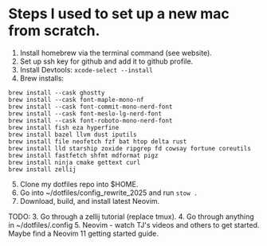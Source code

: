 # Steps I used to set up a new mac from scratch.


1. Install homebrew via the terminal command (see website).
2. Set up ssh key for github and add it to github profile.
3. Install Devtools: `xcode-select --install`
4. Brew installs:
```
brew install --cask ghostty
brew install --cask font-maple-mono-nf
brew install --cask font-commit-mono-nerd-font
brew install --cask font-meslo-lg-nerd-font
brew install --cask font-roboto-mono-nerd-font
brew install fish eza hyperfine
brew install bazel llvm dust iputils
brew install file neofetch fzf bat htop delta rust
brew install lld starship zoxide ripgrep fd cowsay fortune coreutils 
brew install fastfetch shfmt mdformat pigz
brew install ninja cmake gettext curl
brew install zellij
```
5. Clone my dotfiles repo into $HOME.
6. Go into ~/dotfiles/config_rewrite_2025 and run `stow .`
7. Download, build, and install latest Neovim.

TODO:
3. Go through a zellij tutorial (replace tmux).
4. Go through anything in ~/dotfiles/.config
5. Neovim - watch TJ's videos and others to get started. Maybe find a Neovim 11 getting started guide.

